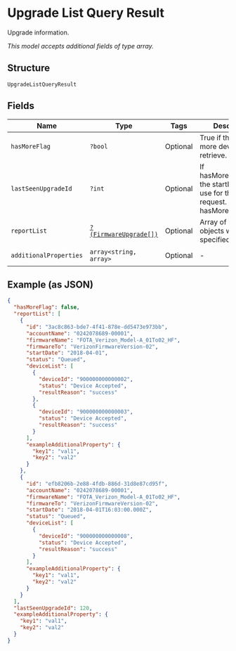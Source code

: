 
# Upgrade List Query Result

Upgrade information.

*This model accepts additional fields of type array.*

## Structure

`UpgradeListQueryResult`

## Fields

| Name | Type | Tags | Description | Getter | Setter |
|  --- | --- | --- | --- | --- | --- |
| `hasMoreFlag` | `?bool` | Optional | True if there are more devices to retrieve. | getHasMoreFlag(): ?bool | setHasMoreFlag(?bool hasMoreFlag): void |
| `lastSeenUpgradeId` | `?int` | Optional | If hasMoreData=true, the startIndex to use for the next request. 0 if hasMoreData=false. | getLastSeenUpgradeId(): ?int | setLastSeenUpgradeId(?int lastSeenUpgradeId): void |
| `reportList` | [`?(FirmwareUpgrade[])`](../../doc/models/firmware-upgrade.md) | Optional | Array of upgrade objects with the specified status. | getReportList(): ?array | setReportList(?array reportList): void |
| `additionalProperties` | `array<string, array>` | Optional | - | findAdditionalProperty(string key): array | additionalProperty(string key, array value): void |

## Example (as JSON)

```json
{
  "hasMoreFlag": false,
  "reportList": [
    {
      "id": "3ac8c863-bde7-4f41-878e-dd5473e973bb",
      "accountName": "0242078689-00001",
      "firmwareName": "FOTA_Verizon_Model-A_01To02_HF",
      "firmwareTo": "VerizonFirmwareVersion-02",
      "startDate": "2018-04-01",
      "status": "Queued",
      "deviceList": [
        {
          "deviceId": "900000000000002",
          "status": "Device Accepted",
          "resultReason": "success"
        },
        {
          "deviceId": "900000000000003",
          "status": "Device Accepted",
          "resultReason": "success"
        }
      ],
      "exampleAdditionalProperty": {
        "key1": "val1",
        "key2": "val2"
      }
    },
    {
      "id": "efb8206b-2e88-4fdb-886d-31d8e87cd95f",
      "accountName": "0242078689-00001",
      "firmwareName": "FOTA_Verizon_Model-A_01To02_HF",
      "firmwareTo": "VerizonFirmwareVersion-02",
      "startDate": "2018-04-01T16:03:00.000Z",
      "status": "Queued",
      "deviceList": [
        {
          "deviceId": "900000000000008",
          "status": "Device Accepted",
          "resultReason": "success"
        }
      ],
      "exampleAdditionalProperty": {
        "key1": "val1",
        "key2": "val2"
      }
    }
  ],
  "lastSeenUpgradeId": 120,
  "exampleAdditionalProperty": {
    "key1": "val1",
    "key2": "val2"
  }
}
```

